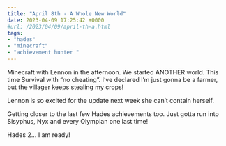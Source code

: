 ```yaml
---
title: "April 8th - A Whole New World"
date: 2023-04-09 17:25:42 +0000
#url: /2023/04/09/april-th-a.html
tags:
- "hades"
- "minecraft"
- "achievement hunter "
---
```

Minecraft with Lennon in the afternoon. We started ANOTHER world. This time Survival with “no cheating”. I’ve declared I’m just gonna be a farmer, but the villager keeps stealing my crops! 

Lennon is so excited for the update next week she can’t contain herself. 

Getting closer to the last few Hades achievements too. Just gotta run into Sisyphus, Nyx and every Olympian one last time! 

Hades 2… I am ready! 